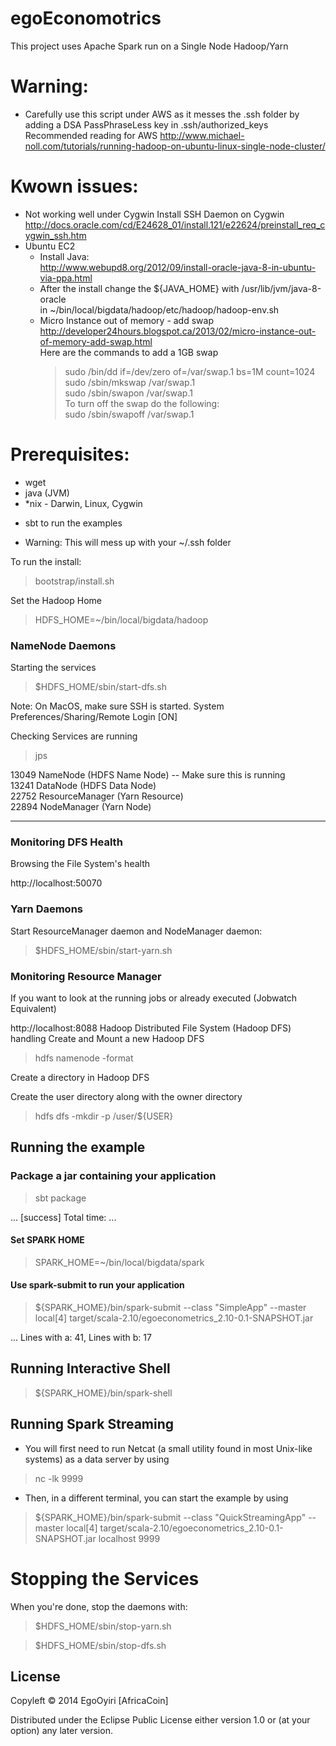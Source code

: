 egoEconomotrics
============

This project uses Apache Spark run on a Single Node Hadoop/Yarn

# Warning:
* Carefully use this script under AWS as it messes the .ssh folder by adding a DSA PassPhraseLess key in .ssh/authorized_keys<br>
      Recommended reading for AWS http://www.michael-noll.com/tutorials/running-hadoop-on-ubuntu-linux-single-node-cluster/

# Kwown issues:
* Not working well under Cygwin
  Install SSH Daemon on Cygwin <br>
  http://docs.oracle.com/cd/E24628_01/install.121/e22624/preinstall_req_cygwin_ssh.htm
* Ubuntu EC2
  - Install Java:<br>
     http://www.webupd8.org/2012/09/install-oracle-java-8-in-ubuntu-via-ppa.html<br>
  - After the install change the ${JAVA_HOME} with /usr/lib/jvm/java-8-oracle<br>
     in ~/bin/local/bigdata/hadoop/etc/hadoop/hadoop-env.sh <br>
  - Micro Instance out of memory - add swap<br>
     http://developer24hours.blogspot.ca/2013/02/micro-instance-out-of-memory-add-swap.html<br>
     Here are the commands to add a 1GB swap<br>
    > sudo /bin/dd if=/dev/zero of=/var/swap.1 bs=1M count=1024<br>
    > sudo /sbin/mkswap /var/swap.1<br>
    > sudo /sbin/swapon /var/swap.1<br>
     To turn off the swap do the following:<br>
    > sudo /sbin/swapoff /var/swap.1


# Prerequisites:
- wget
- java (JVM)
- *nix - Darwin, Linux, Cygwin
* sbt to run the examples

* Warning:
This will mess up with your ~/.ssh folder

To run the install:

> bootstrap/install.sh

Set the Hadoop Home
> HDFS_HOME=~/bin/local/bigdata/hadoop

### NameNode Daemons
Starting the services

> $HDFS_HOME/sbin/start-dfs.sh

Note: On MacOS, make sure SSH is started. System Preferences/Sharing/Remote Login [ON]

 Checking Services are running

> jps

13049 NameNode (HDFS Name Node) -- Make sure this is running<br>
13241 DataNode (HDFS Data Node)<br>
22752 ResourceManager (Yarn Resource)<br>
22894 NodeManager (Yarn Node)<br>

---

### Monitoring DFS Health

Browsing the File System's health

http://localhost:50070


### Yarn Daemons
Start ResourceManager daemon and NodeManager daemon:

> $HDFS_HOME/sbin/start-yarn.sh

### Monitoring Resource Manager

If you want to look at the running jobs or already executed (Jobwatch Equivalent)

http://localhost:8088
Hadoop Distributed File System (Hadoop DFS) handling
Create and Mount a new Hadoop DFS

> hdfs namenode -format


Create a directory in Hadoop DFS

Create the user directory along with the owner directory

> hdfs dfs -mkdir -p /user/${USER}


## Running the example

### Package a jar containing your application
> sbt package

...
[success] Total time: ...

#### Set SPARK HOME

> SPARK_HOME=~/bin/local/bigdata/spark

#### Use spark-submit to run your application
> ${SPARK_HOME}/bin/spark-submit --class "SimpleApp" --master local[4] target/scala-2.10/egoeconometrics_2.10-0.1-SNAPSHOT.jar

...
Lines with a: 41, Lines with b: 17

## Running Interactive Shell

> ${SPARK_HOME}/bin/spark-shell

## Running Spark Streaming 

* You will first need to run Netcat (a small utility found in most Unix-like systems) as a data server by using

> nc -lk 9999

* Then, in a different terminal, you can start the example by using

> ${SPARK_HOME}/bin/spark-submit --class "QuickStreamingApp" --master local[4] target/scala-2.10/egoeconometrics_2.10-0.1-SNAPSHOT.jar localhost 9999

# Stopping the Services

When you're done, stop the daemons with:

> $HDFS_HOME/sbin/stop-yarn.sh

> $HDFS_HOME/sbin/stop-dfs.sh


## License

Copyleft © 2014 EgoOyiri [AfricaCoin]

Distributed under the Eclipse Public License either version 1.0 or (at
your option) any later version.
